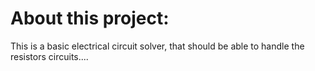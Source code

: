 # About this project:

This is a basic electrical circuit solver, that should be able to handle the resistors circuits....
